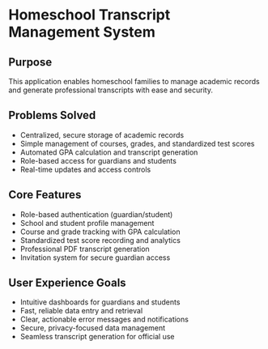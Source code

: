 # Homeschool Transcript Management System

## Purpose

This application enables homeschool families to manage academic records and generate professional transcripts with ease and security.

## Problems Solved

- Centralized, secure storage of academic records
- Simple management of courses, grades, and standardized test scores
- Automated GPA calculation and transcript generation
- Role-based access for guardians and students
- Real-time updates and access controls

## Core Features

- Role-based authentication (guardian/student)
- School and student profile management
- Course and grade tracking with GPA calculation
- Standardized test score recording and analytics
- Professional PDF transcript generation
- Invitation system for secure guardian access

## User Experience Goals

- Intuitive dashboards for guardians and students
- Fast, reliable data entry and retrieval
- Clear, actionable error messages and notifications
- Secure, privacy-focused data management
- Seamless transcript generation for official use
